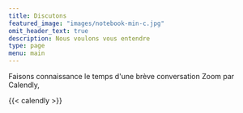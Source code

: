 ```yaml
---
title: Discutons
featured_image: "images/notebook-min-c.jpg"
omit_header_text: true
description: Nous voulons vous entendre
type: page
menu: main
---
```

Faisons connaissance le temps d'une brève conversation Zoom par Calendly,

{{< calendly >}}
